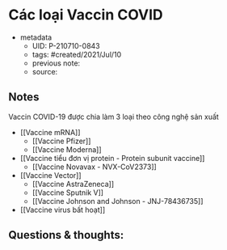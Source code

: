 # Các loại Vaccin COVID

- metadata
	- UID: P-210710-0843
	- tags: #created/2021/Jul/10
	- previous note: 
	- source: 

## Notes
Vaccin COVID-19 được chia làm 3 loại theo công nghệ sản xuất
- [[Vaccine mRNA]]
	- [[Vaccine Pfizer]]
	- [[Vaccine Moderna]]
- [[Vaccine tiểu đơn vị protein - Protein subunit vaccine]]
	- [[Vaccine Novavax - NVX-CoV2373]]
- [[Vaccine Vector]]
	- [[Vaccine AstraZeneca]]
	- [[Vaccine Sputnik V]]
	- [[Vaccine Johnson and Johnson - JNJ-78436735]]
- [[Vaccine virus bất hoạt]]
## Questions & thoughts:

